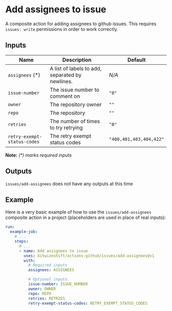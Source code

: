# Add assignees to issue

<!-- These docs are generated by a tool -->

A composite action for adding assignees to github issues.
This requires `issues: write` permissions in order to work correctly.

## Inputs

| Name | Description | Default |
|------|-------------|---------|
| `assignees` (*) | A list of labels to add, separated by newlines. | _N/A_ |
| `issue-number` | The issue number to comment on | `"0"` |
| `owner` | The repository owner | `""` |
| `repo` | The repository | `""` |
| `retries` | The number of times to try retrying | `"0"` |
| `retry-exempt-status-codes` | The retry exempt status codes | `"400,401,403,404,422"` |

**Note:** _(*) marks required inputs_

## Outputs

`issues/add-assignees` does not have any outputs at this time

## Example

Here is a very basic example of how to use the `issues/add-assignees` composite action
in a project (placeholders are used in place of real inputs):

```yaml
run:
  example-job:
    # ... 
    steps:
      # ... 
      - name: Add assignees to issue
        uses: bitwizeshift/actions-github/issues/add-assignees@v1
        with:
          # Required inputs
          assignees: ASSIGNEES

          # Optional inputs
          issue-number: ISSUE_NUMBER
          owner: OWNER
          repo: REPO
          retries: RETRIES
          retry-exempt-status-codes: RETRY_EXEMPT_STATUS_CODES
```
